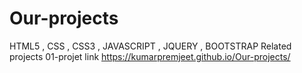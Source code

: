 # Our-projects
HTML5 , CSS , CSS3 , JAVASCRIPT , JQUERY , BOOTSTRAP Related projects
01-projet link https://kumarpremjeet.github.io/Our-projects/
